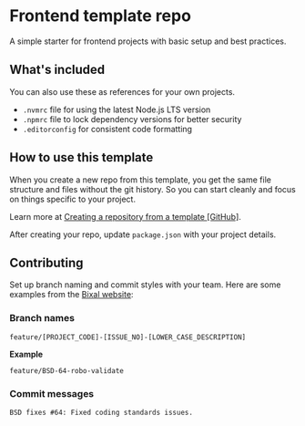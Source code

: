 # Frontend template repo

A simple starter for frontend projects with basic setup and best practices.

## What's included

You can also use these as references for your own projects.

- `.nvmrc` file for using the latest Node.js LTS version
- `.npmrc` file to lock dependency versions for better security
- `.editorconfig` for consistent code formatting

## How to use this template

When you create a new repo from this template, you get the same file structure and files without the git history. So you can start cleanly and focus on things specific to your project.

Learn more at [Creating a repository from a template [GitHub]](https://docs.github.com/en/repositories/creating-and-managing-repositories/creating-a-repository-from-a-template).

After creating your repo, update `package.json` with your project details.

## Contributing

Set up branch naming and commit styles with your team. Here are some examples from the [Bixal website](https://github.com/Bixal/bixal-site-drupal):

### Branch names

```
feature/[PROJECT_CODE]-[ISSUE_NO]-[LOWER_CASE_DESCRIPTION]
```

**Example**

```
feature/BSD-64-robo-validate
```

### Commit messages

```
BSD fixes #64: Fixed coding standards issues.
```

